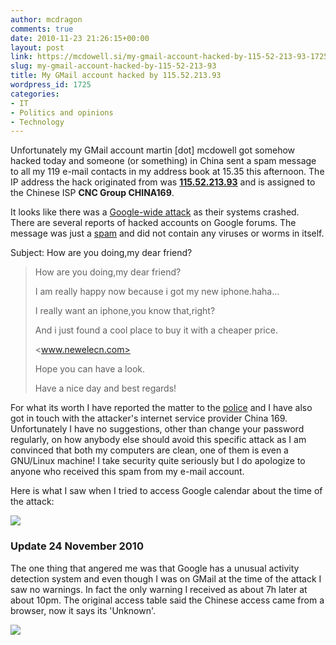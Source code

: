 ```yaml
---
author: mcdragon
comments: true
date: 2010-11-23 21:26:15+00:00
layout: post
link: https://mcdowell.si/my-gmail-account-hacked-by-115-52-213-93-1725.html
slug: my-gmail-account-hacked-by-115-52-213-93
title: My GMail account hacked by 115.52.213.93
wordpress_id: 1725
categories:
- IT
- Politics and opinions
- Technology
---
```


Unfortunately my GMail account martin [dot] mcdowell got somehow hacked today and someone (or something) in China sent a spam message to all my 119 e-mail contacts in my address book at 15.35 this afternoon. The IP address the hack originated from was [**115.52.213.93**](http://whois.domaintools.com/115.52.213.93) and is assigned to the Chinese ISP **CNC Group CHINA169**.

It looks like there was a [Google-wide attack](http://www.google.com/support/forum/p/gmail/thread?fid=3d06568e966df9f0000495be59b0950c&hl=en) as their systems crashed. There are several reports of hacked accounts on Google forums. The message was just a [spam](http://en.wikipedia.org/wiki/E-mail_spam) and did not contain any viruses or worms in itself.

Subject: How are you doing,my dear friend?


<blockquote>How are you doing,my dear friend?

I am really happy now because i got my new iphone.haha...

I really want an iphone,you know that,right?

And i just found a cool place to buy it with a cheaper price.

<www.newelecn.com>

Hope you can have a look.

Have a nice day and best regards!</blockquote>


For what its worth I have reported the matter to the [police](http://www.dyfed-powys.police.uk/en/) and I have also got in touch with the attacker's internet service provider China 169. Unfortunately I have no suggestions, other than change your password regularly, on how anybody else should avoid this specific attack as I am convinced that both my computers are clean, one of them is even a GNU/Linux machine! I take security quite seriously but I do apologize to anyone who received this spam from my e-mail account.

Here is what I saw when I tried to access Google calendar about the time of the attack:

[![](https://dwlcvfkt1l4wn.cloudfront.net/2010/11/Google_Server_Error-1-300x202.png)](https://dwlcvfkt1l4wn.cloudfront.net/2010/11/Google_Server_Error.png)


### Update 24 November 2010


The one thing that angered me was that Google has a unusual activity detection system and even though I was on GMail at the time of the attack I saw no warnings. In fact the only warning I received as about 7h later at about 10pm. The original access table said the Chinese access came from a browser, now it says its 'Unknown'.

[![](https://dwlcvfkt1l4wn.cloudfront.net/2010/11/google_intruder_alert_censored-1-300x289.png)](https://dwlcvfkt1l4wn.cloudfront.net/2010/11/google_intruder_alert_censored.png)

